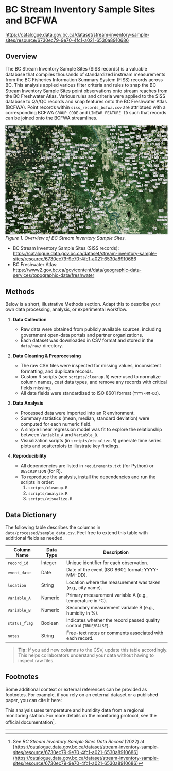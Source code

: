 # BC Stream Inventory Sample Sites and BCFWA



https://catalogue.data.gov.bc.ca/dataset/stream-inventory-sample-sites/resource/6730ec79-9e70-4fc1-a021-6530a8910686


## Overview

The BC Stream Inventory Sample Sites (SISS records) is a valuable database that compiles thousands of standardized instream measurements from the BC Fisheries Information Summary System (FISS) records across BC. This analysis applied various filter criteria and rules to snap the BC Stream Inventory Sample Sites point observations onto stream reaches from the BC Freshwater Atlas. Various rules and criteria were applied to the SISS database to QA/QC records and snap features onto the BC Freshwater Atlas (BCFWA). Point records within `siss_records_bcfwa.csv` are attribtued with a corresponding BCFWA `GROUP_CODE` and `LINEAR_FEATURE_ID` such that records can be joined onto the BCFWA streamlines.

<!-- If the image lives in a subfolder called "images/": -->
![Overview](images/overview.png)
*Figure 1. Overview of BC Stream Inventory Sample Sites.*


* BC Stream Inventory Sample Sites (SISS records): https://catalogue.data.gov.bc.ca/dataset/stream-inventory-sample-sites/resource/6730ec79-9e70-4fc1-a021-6530a8910686
* BC Freshwater Atlas: https://www2.gov.bc.ca/gov/content/data/geographic-data-services/topographic-data/freshwater

## Methods

Below is a short, illustrative Methods section. Adapt this to describe your own data processing, analysis, or experimental workflow.

1. **Data Collection**  
   - Raw data were obtained from publicly available sources, including government open-data portals and partner organizations.  
   - Each dataset was downloaded in CSV format and stored in the `data/raw/` directory.

2. **Data Cleaning & Preprocessing**  
   - The raw CSV files were inspected for missing values, inconsistent formatting, and duplicate records.  
   - Custom R scripts (see `scripts/cleanup.R`) were used to normalize column names, cast data types, and remove any records with critical fields missing.  
   - All date fields were standardized to ISO 8601 format (`YYYY-MM-DD`).

3. **Data Analysis**  
   - Processed data were imported into an R environment.  
   - Summary statistics (mean, median, standard deviation) were computed for each numeric field.  
   - A simple linear regression model was fit to explore the relationship between `Variable_A` and `Variable_B`.  
   - Visualization scripts (in `scripts/visualize.R`) generate time series plots and scatterplots to illustrate key findings.

4. **Reproducibility**  
   - All dependencies are listed in `requirements.txt` (for Python) or `DESCRIPTION` (for R).  
   - To reproduce the analysis, install the dependencies and run the scripts in order:
     1. `scripts/cleanup.R`
     2. `scripts/analyze.R`
     3. `scripts/visualize.R`

## Data Dictionary

The following table describes the columns in `data/processed/sample_data.csv`. Feel free to extend this table with additional fields as needed.

| Column Name        | Data Type    | Description                                                    |
|--------------------|--------------|----------------------------------------------------------------|
| `record_id`        | Integer      | Unique identifier for each observation.                        |
| `event_date`       | Date         | Date of the event (ISO 8601 format: YYYY-MM-DD).               |
| `location`         | String       | Location where the measurement was taken (e.g., city name).    |
| `Variable_A`       | Numeric      | Primary measurement variable A (e.g., temperature in °C).      |
| `Variable_B`       | Numeric      | Secondary measurement variable B (e.g., humidity in %).        |
| `status_flag`      | Boolean      | Indicates whether the record passed quality control (`TRUE`/`FALSE`). |
| `notes`            | String       | Free-text notes or comments associated with each record.       |

> **Tip:** If you add new columns to the CSV, update this table accordingly. This helps collaborators understand your data without having to inspect raw files.

## Footnotes

Some additional context or external references can be provided as footnotes. For example, if you rely on an external dataset or a published paper, you can cite it here:

This analysis uses temperature and humidity data from a regional monitoring station. For more details on the monitoring protocol, see the official documentation[^1].

[^1]: See _BC Stream Inventory Sample Sites Data Record_ (2022) at [https://catalogue.data.gov.bc.ca/dataset/stream-inventory-sample-sites/resource/6730ec79-9e70-4fc1-a021-6530a8910686](https://catalogue.data.gov.bc.ca/dataset/stream-inventory-sample-sites/resource/6730ec79-9e70-4fc1-a021-6530a8910686)

---